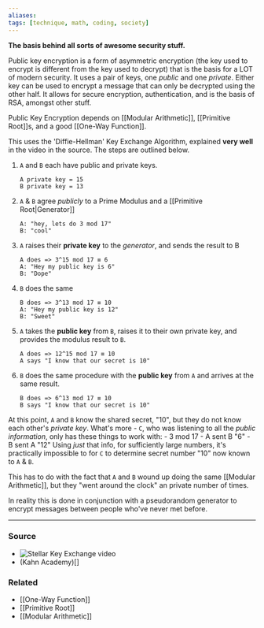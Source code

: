 ```yaml
---
aliases: 
tags: [technique, math, coding, society]
---
```

**The basis behind all sorts of awesome security stuff.**

Public key encryption is a form of asymmetric encryption (the key used to encrypt is different from the key used to decrypt) that is the basis for a LOT of modern security. It uses a pair of keys, one *public* and one *private*. Either key can be used to encrypt a message that can only be decrypted using the other half. It allows for secure encryption, authentication, and is the basis of RSA, amongst other stuff.

Public Key Encryption depends on [[Modular Arithmetic]], [[Primitive Root]]s, and a good [[One-Way Function]].

This uses the 'Diffie-Hellman' Key Exchange Algorithm, explained **very well** in the video in the source. The steps are outlined below.

1. `A` and `B` each have public and private keys.
	```
	A private key = 15
	B private key = 13
	```

2. `A` & `B` agree *publicly* to a Prime Modulus and a [[Primitive Root|Generator]]
	```
	A: "hey, lets do 3 mod 17"
	B: "cool"
	```

3. `A` raises their **private key** to the *generator*, and sends the result to B
	```
	A does => 3^15 mod 17 ≡ 6
	A: "Hey my public key is 6"
	B: "Dope"
	```

4. `B` does the same
	```
	B does => 3^13 mod 17 ≡ 10
	A: "Hey my public key is 12"
	B: "Sweet"
	```

5. `A` takes the **public key** from `B`, raises it to their own private key, and provides the modulus result to `B`. 
	```
	A does => 12^15 mod 17 ≡ 10
	A says "I know that our secret is 10"
	```

6. `B` does the same procedure with the **public key** from `A` and arrives at the same result. 
	```
	B does => 6^13 mod 17 ≡ 10
	B says "I know that our secret is 10"
	```

At this point, `A` and `B` know the shared secret, "10", but they do not know each other's *private key*. What's more - `C`, who was listening to all the *public information*, only has these things to work with:
	- 3 mod 17
	- A sent B "6"
	- B sent A "12"
Using *just* that info, for sufficiently large numbers, it's practically impossible to for `C` to determine secret number "10" now known to `A` & `B`. 

This has to do with the fact that `A` and `B` wound up doing the same [[Modular Arithmetic]], but they "went around the clock" an private number of times.

In reality this is done in conjunction with a pseudorandom generator to encrypt messages between people who've never met before.

---
### Source
- ![Stellar Key Exchange video](https://youtu.be/M-0qt6tdHzk)
- (Kahn Academy)[[](https://www.khanacademy.org/computing/computer-science/cryptography/modern-crypt/v/diffie-hellman-key-exchange-part-1)]

### Related
- [[One-Way Function]]
- [[Primitive Root]]
- [[Modular Arithmetic]]
 
